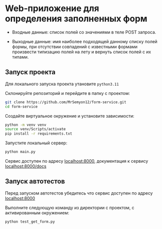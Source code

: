 # Web-приложение для определения заполненных форм

* Входные данные: список полей со значениями в теле POST запроса.

* Выходные данные: имя наиболее подходящей данному списку полей формы, при отсутствии совпадений с известными формами произвести типизацию полей на лету и вернуть список полей с их типами.

##  Запуск проекта

Для локального запуска проекта утановите `python3.11`

Склонируйте репозиторий и перейдите в папку с проектом:

```bash
git clone https://github.com/MrSemyon12/form-service.git
cd form-service
```

Создайте виртуальное окружение и установите зависимости:

```bash
python -m venv venv
source venv/Scripts/activate
pip install -r requirements.txt
```

Запустите локальный сервер:

```bash
python main.py
```

Сервис доступен по адресу [localhost:8000](http://localhost:8000), документация к сервису [localhost:8000/docs](http://localhost:8000/docs)

##  Запуск автотестов

Перед запуском автотестов убедитесь что сервис доступен по адресу [localhost:8000](http://localhost:8000)

Выполните следующую команду из директории с проектом, c активированным окружением:

```bash
python test_get_form.py
```
